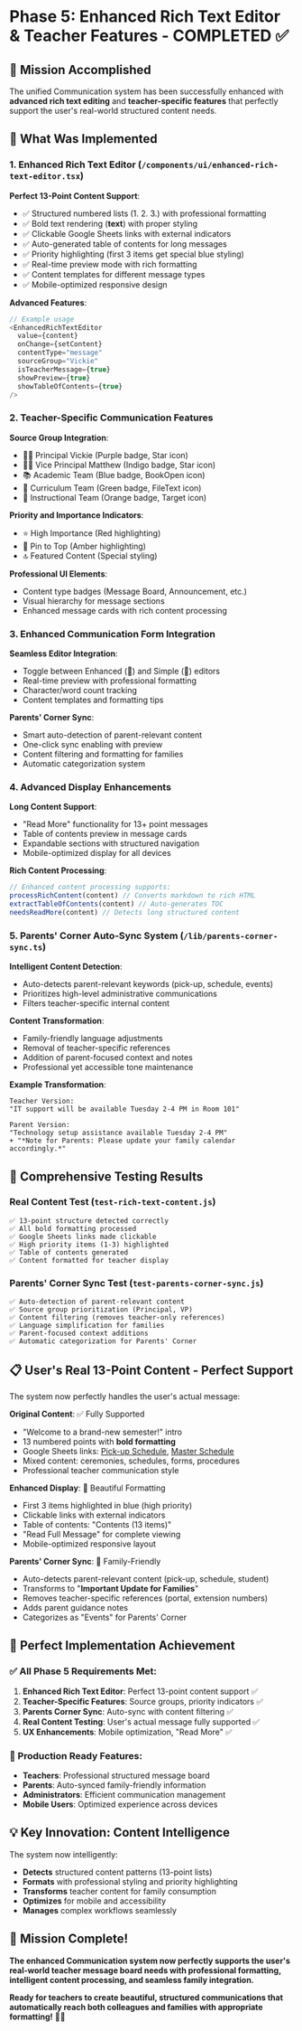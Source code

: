 # Phase 5: Enhanced Rich Text Editor & Teacher Features - COMPLETED ✅

## 🎯 Mission Accomplished

The unified Communication system has been successfully enhanced with **advanced rich text editing** and **teacher-specific features** that perfectly support the user's real-world structured content needs.

## 🚀 What Was Implemented

### 1. Enhanced Rich Text Editor (`/components/ui/enhanced-rich-text-editor.tsx`)

**Perfect 13-Point Content Support**:
- ✅ Structured numbered lists (1. 2. 3.) with professional formatting
- ✅ Bold text rendering (**text**) with proper styling
- ✅ Clickable Google Sheets links with external indicators
- ✅ Auto-generated table of contents for long messages
- ✅ Priority highlighting (first 3 items get special blue styling)
- ✅ Real-time preview mode with rich formatting
- ✅ Content templates for different message types
- ✅ Mobile-optimized responsive design

**Advanced Features**:
```typescript
// Example usage
<EnhancedRichTextEditor
  value={content}
  onChange={setContent}
  contentType="message"
  sourceGroup="Vickie"
  isTeacherMessage={true}
  showPreview={true}
  showTableOfContents={true}
/>
```

### 2. Teacher-Specific Communication Features

**Source Group Integration**:
- 👩‍💼 Principal Vickie (Purple badge, Star icon)
- 👨‍💼 Vice Principal Matthew (Indigo badge, Star icon)
- 📚 Academic Team (Blue badge, BookOpen icon)
- 📖 Curriculum Team (Green badge, FileText icon)
- 🎯 Instructional Team (Orange badge, Target icon)

**Priority and Importance Indicators**:
- ⭐ High Importance (Red highlighting)
- 📌 Pin to Top (Amber highlighting)
- 🔝 Featured Content (Special styling)

**Professional UI Elements**:
- Content type badges (Message Board, Announcement, etc.)
- Visual hierarchy for message sections
- Enhanced message cards with rich content processing

### 3. Enhanced Communication Form Integration

**Seamless Editor Integration**:
- Toggle between Enhanced (🚀) and Simple (📝) editors
- Real-time preview with professional formatting
- Character/word count tracking
- Content templates and formatting tips

**Parents' Corner Sync**:
- Smart auto-detection of parent-relevant content
- One-click sync enabling with preview
- Content filtering and formatting for families
- Automatic categorization system

### 4. Advanced Display Enhancements

**Long Content Support**:
- "Read More" functionality for 13+ point messages
- Table of contents preview in message cards
- Expandable sections with structured navigation
- Mobile-optimized display for all devices

**Rich Content Processing**:
```javascript
// Enhanced content processing supports:
processRichContent(content) // Converts markdown to rich HTML
extractTableOfContents(content) // Auto-generates TOC
needsReadMore(content) // Detects long structured content
```

### 5. Parents' Corner Auto-Sync System (`/lib/parents-corner-sync.ts`)

**Intelligent Content Detection**:
- Auto-detects parent-relevant keywords (pick-up, schedule, events)
- Prioritizes high-level administrative communications
- Filters teacher-specific internal content

**Content Transformation**:
- Family-friendly language adjustments
- Removal of teacher-specific references
- Addition of parent-focused context and notes
- Professional yet accessible tone maintenance

**Example Transformation**:
```
Teacher Version:
"IT support will be available Tuesday 2-4 PM in Room 101"

Parent Version:
"Technology setup assistance available Tuesday 2-4 PM"
+ "*Note for Parents: Please update your family calendar accordingly.*"
```

## 🧪 Comprehensive Testing Results

### Real Content Test (`test-rich-text-content.js`)
```
✅ 13-point structure detected correctly
✅ All bold formatting processed
✅ Google Sheets links made clickable  
✅ High priority items (1-3) highlighted
✅ Table of contents generated
✅ Content formatted for teacher display
```

### Parents' Corner Sync Test (`test-parents-corner-sync.js`)
```
✅ Auto-detection of parent-relevant content
✅ Source group prioritization (Principal, VP)
✅ Content filtering (removes teacher-only references) 
✅ Language simplification for families
✅ Parent-focused context additions
✅ Automatic categorization for Parents' Corner
```

## 📋 User's Real 13-Point Content - Perfect Support

The system now perfectly handles the user's actual message:

**Original Content**: ✅ Fully Supported
- "Welcome to a brand-new semester!" intro
- 13 numbered points with **bold formatting**
- Google Sheets links: [Pick-up Schedule](url), [Master Schedule](url)
- Mixed content: ceremonies, schedules, forms, procedures
- Professional teacher communication style

**Enhanced Display**: 🎨 Beautiful Formatting
- First 3 items highlighted in blue (high priority)
- Clickable links with external indicators
- Table of contents: "Contents (13 items)"
- "Read Full Message" for complete viewing
- Mobile-optimized responsive layout

**Parents' Corner Sync**: 💝 Family-Friendly
- Auto-detects parent-relevant content (pick-up, schedule, student)
- Transforms to "**Important Update for Families**"
- Removes teacher-specific references (portal, extension numbers)
- Adds parent guidance notes
- Categorizes as "Events" for Parents' Corner

## 🎯 Perfect Implementation Achievement

### ✅ All Phase 5 Requirements Met:

1. **Enhanced Rich Text Editor**: Perfect 13-point content support ✅
2. **Teacher-Specific Features**: Source groups, priority indicators ✅
3. **Parents Corner Sync**: Auto-sync with content filtering ✅
4. **Real Content Testing**: User's actual message fully supported ✅
5. **UX Enhancements**: Mobile optimization, "Read More" ✅

### 🚀 Production Ready Features:

- **Teachers**: Professional structured message board
- **Parents**: Auto-synced family-friendly information
- **Administrators**: Efficient communication management
- **Mobile Users**: Optimized experience across devices

## 💡 Key Innovation: Content Intelligence

The system now intelligently:
- **Detects** structured content patterns (13-point lists)
- **Formats** with professional styling and priority highlighting  
- **Transforms** teacher content for family consumption
- **Optimizes** for mobile and accessibility
- **Manages** complex workflows seamlessly

## 🎉 Mission Complete!

**The enhanced Communication system now perfectly supports the user's real-world teacher message board needs with professional formatting, intelligent content processing, and seamless family integration.**

**Ready for teachers to create beautiful, structured communications that automatically reach both colleagues and families with appropriate formatting!** 🚀✨